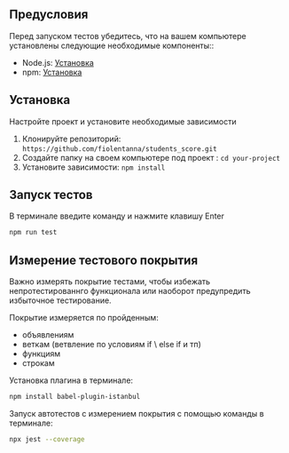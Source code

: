 ## Предусловия
Перед запуском тестов убедитесь, что на вашем компьютере установлены следующие необходимые компоненты::
- Node.js: [Установка](https://nodejs.org/)
- npm: [Установка](https://www.npmjs.com/get-npm)

## Установка
Настройте проект и установите необходимые зависимости
1. Клонируйте репозиторий: `https://github.com/fiolentanna/students_score.git`
2. Создайте папку на своем компьютере под проект : `cd your-project`
3. Установите зависимости: `npm install`


## Запуск тестов
В терминале введите команду и нажмите клавишу Enter
```bash
npm run test
```
## Измерение тестового покрытия
Важно измерять покрытие тестами, чтобы избежать непротестированнго функционала или наоборот предупредить избыточное тестирование.

Покрытие измеряется по пройденным:
- объявлениям
- веткам (ветвление по условиям if \ else if и тп)
- функциям
- строкам

Установка плагина в терминале:
```bash
npm install babel-plugin-istanbul
```
Запуск автотестов с измерением покрытия с помощью команды в терминале:
```bash
npx jest --coverage
```